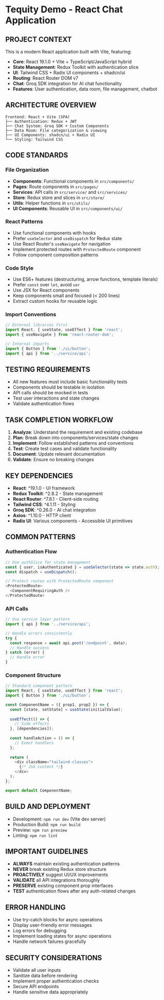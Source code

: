 # Tequity Demo - React Chat Application

## PROJECT CONTEXT
This is a modern React application built with Vite, featuring:
- **Core**: React 19.1.0 + Vite + TypeScript/JavaScript hybrid
- **State Management**: Redux Toolkit with authentication slice
- **UI**: Tailwind CSS + Radix UI components + shadcn/ui
- **Routing**: React Router DOM v7
- **Chat**: Groq SDK integration for AI chat functionality
- **Features**: User authentication, data room, file management, chatbot

## ARCHITECTURE OVERVIEW
```
Frontend: React + Vite (SPA)
├── Authentication: Redux + JWT
├── Chat System: Groq SDK + Custom Components
├── Data Room: File categorization & viewing
├── UI Components: shadcn/ui + Radix UI
└── Styling: Tailwind CSS
```

## CODE STANDARDS

### File Organization
- **Components**: Functional components in `src/components/`
- **Pages**: Route components in `src/pages/`
- **Services**: API calls in `src/service/` and `src/services/`
- **Store**: Redux store and slices in `src/store/`
- **Utils**: Helper functions in `src/utils/`
- **UI Components**: Reusable UI in `src/components/ui/`

### React Patterns
- Use functional components with hooks
- Prefer `useSelector` and `useDispatch` for Redux state
- Use React Router's `useNavigate` for navigation
- Implement protected routes with `ProtectedRoute` component
- Follow component composition patterns

### Code Style
- Use ES6+ features (destructuring, arrow functions, template literals)
- Prefer `const` over `let`, avoid `var`
- Use JSX for React components
- Keep components small and focused (< 200 lines)
- Extract custom hooks for reusable logic

### Import Conventions
```javascript
// External libraries first
import React, { useState, useEffect } from 'react';
import { useNavigate } from 'react-router-dom';

// Internal imports
import { Button } from './ui/button';
import { api } from '../service/api';
```

## TESTING REQUIREMENTS
- All new features must include basic functionality tests
- Components should be testable in isolation
- API calls should be mocked in tests
- Test user interactions and state changes
- Validate authentication flows

## TASK COMPLETION WORKFLOW
1. **Analyze**: Understand the requirement and existing codebase
2. **Plan**: Break down into components/services/state changes
3. **Implement**: Follow established patterns and conventions
4. **Test**: Create test cases and validate functionality
5. **Document**: Update relevant documentation
6. **Validate**: Ensure no breaking changes

## KEY DEPENDENCIES
- **React**: ^19.1.0 - UI framework
- **Redux Toolkit**: ^2.8.2 - State management
- **React Router**: ^7.8.1 - Client-side routing
- **Tailwind CSS**: ^4.1.11 - Styling
- **Groq SDK**: ^0.26.0 - AI chat integration
- **Axios**: ^1.10.0 - HTTP client
- **Radix UI**: Various components - Accessible UI primitives

## COMMON PATTERNS

### Authentication Flow
```javascript
// Use authSlice for state management
const { user, isAuthenticated } = useSelector(state => state.auth);
const dispatch = useDispatch();

// Protect routes with ProtectedRoute component
<ProtectedRoute>
  <ComponentRequiringAuth />
</ProtectedRoute>
```

### API Calls
```javascript
// Use service layer pattern
import { api } from '../service/api';

// Handle errors consistently
try {
  const response = await api.post('/endpoint', data);
  // Handle success
} catch (error) {
  // Handle error
}
```

### Component Structure
```javascript
// Standard component pattern
import React, { useState, useEffect } from 'react';
import { Button } from './ui/button';

const ComponentName = ({ prop1, prop2 }) => {
  const [state, setState] = useState(initialValue);
  
  useEffect(() => {
    // Side effects
  }, [dependencies]);
  
  const handleAction = () => {
    // Event handlers
  };
  
  return (
    <div className="tailwind-classes">
      {/* JSX content */}
    </div>
  );
};

export default ComponentName;
```

## BUILD AND DEPLOYMENT
- Development: `npm run dev` (Vite dev server)
- Production Build: `npm run build`
- Preview: `npm run preview`
- Linting: `npm run lint`

## IMPORTANT GUIDELINES
- **ALWAYS** maintain existing authentication patterns
- **NEVER** break existing Redux store structure
- **PROACTIVELY** suggest UI/UX improvements
- **VALIDATE** all API integrations thoroughly
- **PRESERVE** existing component prop interfaces
- **TEST** authentication flows after any auth-related changes

## ERROR HANDLING
- Use try-catch blocks for async operations
- Display user-friendly error messages
- Log errors for debugging
- Implement loading states for async operations
- Handle network failures gracefully

## SECURITY CONSIDERATIONS
- Validate all user inputs
- Sanitize data before rendering
- Implement proper authentication checks
- Secure API endpoints
- Handle sensitive data appropriately